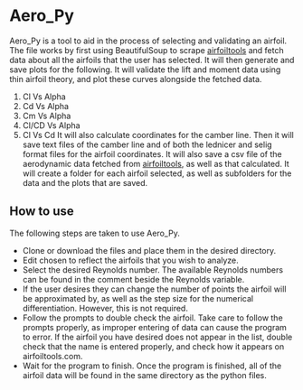 # Aero_Py
Aero_Py is a tool to aid in the process of selecting and validating an airfoil. The file works by first using BeautifulSoup to scrape [airfoiltools](airfoiltools.com) and fetch data about all the airfoils that the user has selected. It will then generate and save plots for the following. It will validate the lift and moment data using thin airfoil theory, and plot these curves alongside the fetched data. 
1. Cl Vs Alpha
2. Cd Vs Alpha
3. Cm Vs Alpha
4. Cl/CD Vs Alpha
5. Cl Vs Cd
It will also calculate coordinates for the camber line. Then it will save text files of the camber line and of both the lednicer and selig format files for the airfoil coordinates. It will also save a csv file of the aerodynamic data fetched from [airfoiltools](airfoiltools.com), as well as that calculated. It will create a folder for each airfoil selected, as well as subfolders for the data and the plots that are saved. 
## How to use
The following steps are taken to use Aero_Py. 
- Clone or download the files and place them in the desired directory.
- Edit chosen to reflect the airfoils that you wish to analyze. 
- Select the desired Reynolds number. The available Reynolds numbers can be found in the comment beside the Reynolds variable. 
- If the user desires they can change the number of points the airfoil will be approximated by, as well as the step size for the numerical differentiation. However, this is not required. 
- Follow the prompts to double check the airfoil. Take care to follow the prompts properly, as improper entering of data can cause the program to error. If the airfoil you have desired does not appear in the list, double check that the name is entered properly, and check how it appears on airfoiltools.com. 
- Wait for the program to finish. Once the program is finished, all of the airfoil data will be found in the same directory as the python files. 

